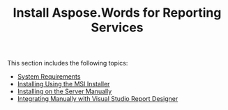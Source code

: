 ﻿---
title: Install Aspose.Words for Reporting Services
articleTitle: Install Aspose.Words for Reporting Services
linktitle: Install Aspose.Words for Reporting Services
description: "This guide describes how to install the Aspose.Words for Reporting Services."
type: docs
weight: 70
url: /reportingservices/install-aspose-words-for-reporting-services/
---

This section includes the following topics:

- [System Requirements](/words/reportingservices/system-requirements/)
- [Installing Using the MSI Installer](/words/reportingservices/installing-using-the-msi-installer/)
- [Installing on the Server Manually](/words/reportingservices/installing-on-the-server-manually/)
- [Integrating Manually with Visual Studio Report Designer](/words/reportingservices/integrating-manually-with-visual-studio-report-designer/)
